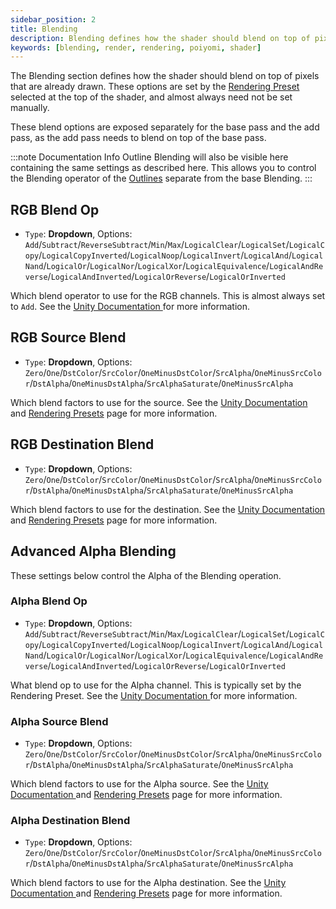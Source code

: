 ```yaml
---
sidebar_position: 2
title: Blending
description: Blending defines how the shader should blend on top of pixels that are already drawn, typically set by the Rendering Preset.
keywords: [blending, render, rendering, poiyomi, shader]
---
```


The Blending section defines how the shader should blend on top of pixels that are already drawn. These options are set by the [Rendering Preset](/docs/general/render-preset.md) selected at the top of the shader, and almost always need not be set manually.

These blend options are exposed separately for the base pass and the add pass, as the add pass needs to blend on top of the base pass.

:::note Documentation Info
Outline Blending will also be visible here containing the same settings as described here. This allows you to control the Blending operator of the [Outlines](/docs/outlines/outlines.md) separate from the base Blending.
:::

## RGB Blend Op

- `Type`: <PropertyIcon name="dropdown" />**Dropdown**, Options: `Add`/`Subtract`/`ReverseSubtract`/`Min`/`Max`/`LogicalClear`/`LogicalSet`/`LogicalCopy`/`LogicalCopyInverted`/`LogicalNoop`/`LogicalInvert`/`LogicalAnd`/`LogicalNand`/`LogicalOr`/`LogicalNor`/`LogicalXor`/`LogicalEquivalence`/`LogicalAndReverse`/`LogicalAndInverted`/`LogicalOrReverse`/`LogicalOrInverted`

Which blend operator to use for the RGB channels. This is almost always set to `Add`. See the [Unity Documentation <FAIcon icon="fa-solid fa-square-arrow-up-right"/>](https://docs.unity3d.com/Manual/SL-BlendOp.html) for more information.

## RGB Source Blend

- `Type`: <PropertyIcon name="dropdown" />**Dropdown**, Options: `Zero`/`One`/`DstColor`/`SrcColor`/`OneMinusDstColor`/`SrcAlpha`/`OneMinusSrcColor`/`DstAlpha`/`OneMinusDstAlpha`/`SrcAlphaSaturate`/`OneMinusSrcAlpha`

Which blend factors to use for the source. See the [Unity Documentation <FAIcon icon="fa-solid fa-square-arrow-up-right"/>](https://docs.unity3d.com/Manual/SL-Blend.html) and [Rendering Presets](/docs/general/render-preset.md) page for more information.

## RGB Destination Blend

- `Type`: <PropertyIcon name="dropdown" />**Dropdown**, Options: `Zero`/`One`/`DstColor`/`SrcColor`/`OneMinusDstColor`/`SrcAlpha`/`OneMinusSrcColor`/`DstAlpha`/`OneMinusDstAlpha`/`SrcAlphaSaturate`/`OneMinusSrcAlpha`

Which blend factors to use for the destination. See the [Unity Documentation <FAIcon icon="fa-solid fa-square-arrow-up-right"/>](https://docs.unity3d.com/Manual/SL-Blend.html) and [Rendering Presets](/docs/general/render-preset.md) page for more information.

## Advanced Alpha Blending

These settings below control the Alpha of the Blending operation.

### Alpha Blend Op

- `Type`: <PropertyIcon name="dropdown" />**Dropdown**, Options: `Add`/`Subtract`/`ReverseSubtract`/`Min`/`Max`/`LogicalClear`/`LogicalSet`/`LogicalCopy`/`LogicalCopyInverted`/`LogicalNoop`/`LogicalInvert`/`LogicalAnd`/`LogicalNand`/`LogicalOr`/`LogicalNor`/`LogicalXor`/`LogicalEquivalence`/`LogicalAndReverse`/`LogicalAndInverted`/`LogicalOrReverse`/`LogicalOrInverted`

What blend op to use for the Alpha channel. This is typically set by the Rendering Preset. See the [Unity Documentation <FAIcon icon="fa-solid fa-square-arrow-up-right"/>](https://docs.unity3d.com/Manual/SL-BlendOp.html) for more information.

### Alpha Source Blend

- `Type`: <PropertyIcon name="dropdown" />**Dropdown**, Options: `Zero`/`One`/`DstColor`/`SrcColor`/`OneMinusDstColor`/`SrcAlpha`/`OneMinusSrcColor`/`DstAlpha`/`OneMinusDstAlpha`/`SrcAlphaSaturate`/`OneMinusSrcAlpha`

Which blend factors to use for the Alpha source. See the [Unity Documentation <FAIcon icon="fa-solid fa-square-arrow-up-right"/>](https://docs.unity3d.com/Manual/SL-Blend.html) and [Rendering Presets](/docs/general/render-preset.md) page for more information.

### Alpha Destination Blend

- `Type`: <PropertyIcon name="dropdown" />**Dropdown**, Options: `Zero`/`One`/`DstColor`/`SrcColor`/`OneMinusDstColor`/`SrcAlpha`/`OneMinusSrcColor`/`DstAlpha`/`OneMinusDstAlpha`/`SrcAlphaSaturate`/`OneMinusSrcAlpha`

Which blend factors to use for the Alpha destination. See the [Unity Documentation <FAIcon icon="fa-solid fa-square-arrow-up-right"/>](https://docs.unity3d.com/Manual/SL-Blend.html) and [Rendering Presets](/docs/general/render-preset.md) page for more information.